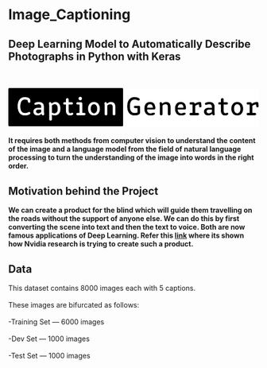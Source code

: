 # Image_Captioning
## Deep Learning Model to Automatically Describe Photographs in Python with Keras
<br></br>
![Caption_Pic](Caption.png)
<br></br>
**It requires both methods from computer vision to understand the content of the image and a language model from the field of natural language processing 
to turn the understanding of the image into words in the right order.**
## Motivation behind the Project
**We can create a product for the blind which will guide them travelling on the roads without the support of anyone else. We can do this by first converting the scene into text and then the text to voice. Both are now famous applications of Deep Learning. Refer this [link](https://www.youtube.com/watch?v=rLyF4XQLwr0) where its shown how Nvidia research is trying to create such a product.**
## Data
This dataset contains 8000 images each with 5 captions.<br></br>
These images are bifurcated as follows:<br></br>
-Training Set — 6000 images<br></br>
-Dev Set — 1000 images<br></br>
-Test Set — 1000 images<br></br>


